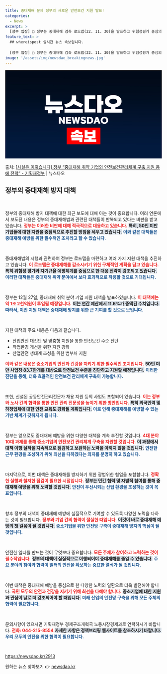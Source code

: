 ```yaml
---
title: 중대재해 문제 정부의 새로운 안전보건 지원 발표!
categories:
  - News
excerpt: >
  [정부 입장] □ 정부는 중대재해 감축 로드맵(22. 11. 30)을 발표하고 위험성평가 중심의 자기규율 예…
feature_text: >
  ## whereispost 실시간 뉴스 속보입니다.

  [정부 입장] □ 정부는 중대재해 감축 로드맵(22. 11. 30)을 발표하고 위험성평가 중심의 자기규율 예…
image: '/assets/img/newsdao_breakingnews.jpg'
---
```


![뉴스다오 속보](/assets/img/newsdao_breakingnews.jpg)

<p>출처: <a href="https://newsdao.kr/2913" rel="dofollow">[사실은 이렇습니다] 정부 “중대재해 취약 기업의 안전보건관리체계 구축 지원 등에 전력” - 기획재정부</a> | 뉴스다오</p>

<h2 data-ke-size="size26">정부의 중대재해 방지 대책</h2>

<p data-ke-size="size16">&nbsp;</p>

정부의 중대재해 방지 대책에 대한 최근 보도에 대해 아는 것이 중요합니다. 여러 언론에서 보도된 내용은 정부의 중대재해법과 관련된 대책들이 반복되고 있다는 비판을 받고 있습니다. <b><span style="color: #ee2323;">정부는 이러한 비판에 대해 적극적으로 대응하고 있습니다.</span></b> <b><span style="background-color: #21538527;">특히, 50인 미만 기업들에 대한 지원을 중점적으로 추진할 방침을 세우고 있습니다.</span></b> <b><span style="color: #1a5490;">이와 같은 대책들은 중대재해 예방을 위한 필수적인 조치라고 할 수 있습니다.</span></b> 

<p data-ke-size="size16">&nbsp;</p>

중대재해법의 시행과 관련하여 정부는 로드맵을 마련하고 여러 가지 지원 대책을 추진하고 있습니다. <b><span style="color: #ee2323;">이 로드맵은 중대재해를 감소시키기 위한 구체적인 계획을 담고 있습니다.</span></b> <b><span style="background-color: #21538527;">특히 위험성 평가와 자기규율 예방체계를 중심으로 한 대응 전략이 강조되고 있습니다.</span></b> <b><span style="color: #1a5490;">이러한 대책들은 중대재해 취약 분야에서 보다 효과적으로 작용할 것으로 기대됩니다.</span></b>

<p data-ke-size="size16">&nbsp;</p>

정부는 12월 27일, 중대재해 취약 분야 기업 지원 대책을 발표하였습니다. <b><span style="color: #ee2323;">이 대책에는 약 1조 2천억원이 투입될 예정입니다.</span></b> <b><span style="background-color: #21538527;">이는 연간 예산에서 11.6%가 증액된 수치입니다.</span></b> <b><span style="color: #1a5490;">따라서, 이번 지원 대책은 중대재해 방지를 위한 큰 기여를 할 것으로 보입니다.</span></b>

<p data-ke-size="size16">&nbsp;</p>

지원 대책의 주요 내용은 다음과 같습니다. <ul> <li>산업안전 대진단 및 맞춤형 지원을 통한 안전보건 수준 진단</li> <li>작업환경 개선을 위한 지원 강화</li> <li>산업안전 생태계 조성을 위한 범부처 지원</li> </ul> <b><span style="color: #ee2323;">이와 같은 내용은 중소기업의 안전과 건강을 지키기 위한 필수적인 조치입니다.</span></b> <b><span style="background-color: #21538527;">50인 미만 사업장 83.7만개를 대상으로 안전보건 수준을 진단하고 지원할 예정입니다.</span></b> <b><span style="color: #1a5490;">이러한 진단을 통해, 더욱 효율적인 안전보건 관리체계 구축이 가능합니다.</span></b>

<p data-ke-size="size16">&nbsp;</p>

또한, 신설된 공동안전관리전문가 채용 지원 등의 사업도 포함되어 있습니다. <b><span style="color: #ee2323;">이는 정부와 노사 간의 협력을 통한 안전 관리 전문성을 높이기 위한 방안입니다.</span></b> <b><span style="background-color: #21538527;">특히 외국인력 및 하청업체에 대한 안전 교육도 강화될 계획입니다.</span></b> <b><span style="color: #1a5490;">이로 인해 중대재해를 예방할 수 있는 기반 체계가 갖춰지게 됩니다.</span></b>

<p data-ke-size="size16">&nbsp;</p>

정부는 앞으로도 중대재해 예방을 위한 다양한 대책을 계속 추진할 것입니다. <b><span style="color: #ee2323;">4대 분야 10대 과제를 통해 중소기업의 안전보건 관리체계 구축을 지원할 것입니다.</span></b> <b><span style="background-color: #21538527;">이 과정에서 대책 이행 실적을 지속적으로 점검하고 보완하는 노력을 아끼지 않을 것입니다.</span></b> <b><span style="color: #1a5490;">안전한 근무 환경을 조성하기 위해 최선을 다하겠다는 의지를 분명히 하고 있습니다.</span></b>

<p data-ke-size="size16">&nbsp;</p>

마지막으로, 이번 대책은 중대재해를 방지하기 위한 광범위한 협업을 포함합니다. <b><span style="color: #ee2323;">정확한 실행과 철저한 점검이 필요한 시점입니다.</span></b> <b><span style="background-color: #21538527;">정부는 민간 협력 및 자발적 참여를 통해 중대재해 예방을 위해 노력할 것입니다.</span></b> <b><span style="color: #1a5490;">안전이 우선시되는 산업 환경을 조성하는 것이 목표입니다.</span></b> 

<p data-ke-size="size16">&nbsp;</p>

향후 정부의 대책이 중대재해 예방에 실질적으로 기여할 수 있도록 다양한 노력을 다하는 것이 필요합니다. <b><span style="color: #ee2323;">정부와 기업 간의 협력이 절실한 때입니다.</span></b> <b><span style="background-color: #21538527;">이것이 바로 중대재해 예방의 첫 걸음이 될 것입니다.</span></b> <b><span style="color: #1a5490;">중소기업을 위한 안전망 구축이 중대재해 방지의 핵심이 될 것입니다.</span></b> 

<p data-ke-size="size16">&nbsp;</p>

안전한 일터를 만드는 것이 무엇보다 중요합니다. <b><span style="color: #ee2323;">모든 주체가 참여하고 노력하는 것이 필수적입니다.</span></b> <b><span style="background-color: #21538527;">정부의 대책이 실질적으로 이행되어야 중대재해를 줄일 수 있습니다.</span></b> <b><span style="color: #1a5490;">주요 분야의 참여와 협력이 일터의 안전을 확보하는 중요한 열쇠가 될 것입니다.</span></b>

<p data-ke-size="size16">&nbsp;</p>

이번 대책은 중대재해 예방을 중심으로 한 다양한 노력의 일환으로 더욱 발전해야 합니다. <b><span style="color: #ee2323;">국민 모두의 안전과 건강을 지키기 위해 최선을 다해야 합니다.</span></b> <b><span style="background-color: #21538527;">중소기업에 대한 지원과 관심이 날로 더 강조되어야 할 때입니다.</span></b> <b><span style="color: #1a5490;">미래 산업의 안전망 구축을 위해 모든 주체의 협력이 필요합니다.</span></b>

<p data-ke-size="size16">&nbsp;</p>

문의사항이 있으시면 기획재정부 경제구조개혁국 노동시장경제과로 연락하시기 바랍니다. <b><span style="color: #ee2323;">전화: 044-215-8554</span></b> <b><span style="background-color: #21538527;">자세한 사항은 정책브리핑 웹사이트를 참조하시기 바랍니다.</span></b> <b><span style="color: #1a5490;">우리 모두의 안전을 위한 협력이 필요합니다.</span></b> 

<p data-ke-size="size16">&nbsp;</p>

<https://newsdao.kr/2913> 

원하는 뉴스 찾아보기 👉 <a href="https://newsdao.kr" rel="dofollow">newsdao.kr</a>


